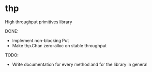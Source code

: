 # thp
High throughput primitives library

DONE:
 - Implement non-blocking Put
 - Make thp.Chan zero-alloc on stable throughput

TODO:
 - Write documentation for every method and for the library in general